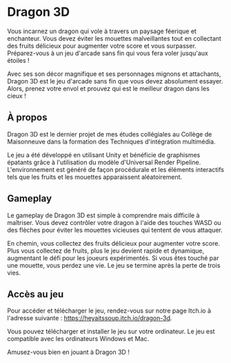 # Dragon 3D
Vous incarnez un dragon qui vole à travers un paysage féerique et enchanteur. Vous devez éviter les mouettes malveillantes tout en collectant des fruits délicieux pour augmenter votre score et vous surpasser. Préparez-vous à un jeu d'arcade sans fin qui vous fera voler jusqu'aux étoiles !

Avec ses son décor magnifique et ses personnages mignons et attachants, Dragon 3D est le jeu d'arcade sans fin que vous devez absolument essayer. Alors, prenez votre envol et prouvez qui est le meilleur dragon dans les cieux !

## À propos
Dragon 3D est le dernier projet de mes études collégiales au Collège de Maisonneuve dans la formation des Techniques d'intégration multimédia.

Le jeu a été développé en utilisant Unity et bénéficie de graphismes épatants grâce à l'utilisation du modèle d'Universal Render Pipeline. L'environnement est généré de façon procédurale et les éléments interactifs tels que les fruits et les mouettes apparaissent aléatoirement.

## Gameplay
Le gameplay de Dragon 3D est simple à comprendre mais difficile à maîtriser. Vous devez contrôler votre dragon à l'aide des touches WASD ou des flèches pour éviter les mouettes vicieuses qui tentent de vous attaquer.

En chemin, vous collectez des fruits délicieux pour augmenter votre score. Plus vous collectez de fruits, plus le jeu devient rapide et dynamique, augmentant le défi pour les joueurs expérimentés. Si vous êtes touché par une mouette, vous perdez une vie. Le jeu se termine après la perte de trois vies.

## Accès au jeu
Pour accéder et télécharger le jeu, rendez-vous sur notre page Itch.io à l'adresse suivante : https://heyaitssoup.itch.io/dragon-3d.

Vous pouvez télécharger et installer le jeu sur votre ordinateur.
Le jeu est compatible avec les ordinateurs Windows et Mac.

Amusez-vous bien en jouant à Dragon 3D !
